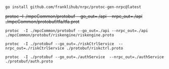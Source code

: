 #

```
go install github.com/franklihub/nrpc/protoc-gen-nrpc@latest
```

~~protoc -I ./mpcCommon/protobuf --go_out=./api --nrpc_out=./api ./mpcCommon/protobuf/tfa/tfa.prot~~

```
protoc  -I ./mpcCommon/protobuf --go_out=./api --nrpc_out=./api ./mpcCommon/protobuf/riskengine/riskengine.proto
```

```
protoc  -I ./protobuf --go_out=./riskCtrlService  --nrpc_out=./riskCtrlService ./protobuf/riskctrl.proto
```
```
protoc  -I ./protobuf --go_out=./authService  --nrpc_out=./authService ./protobuf/auth.proto
```
